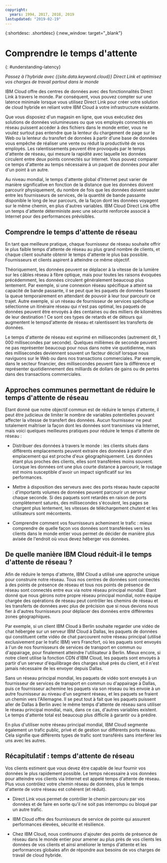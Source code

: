 ```yaml
---
copyright:
  years: 1994, 2017, 2018, 2019
lastupdated: "2019-02-19"
---
```


{:shortdesc: .shortdesc}
{:new_window: target="_blank"}

# Comprendre le temps d'attente
{: #understanding-latency}

_Passez à l'hybride avec {{site.data.keyword.cloud}} Direct Link et optimisez vos charges de travail partout dans le monde_

IBM Cloud offre des centres de données avec des fonctionnalités Direct Link à travers le monde. Par conséquent, vous pouvez compter sur une latence minimale lorsque vous utilisez Direct Link pour créer votre solution de cloud hybride en reliant votre IBM Cloud à votre infrastructure existante.

Que vous disposiez d'un magasin en ligne, que vous exécutiez des solutions de données volumineuses ou que vos employés connectés en réseau puissent accéder à des fichiers dans le monde entier, vous ne voulez surtout pas entendre que la lenteur du chargement de page sur le Web ou la lenteur du transfert de données à partir d'une base de données vous empêche de réaliser une vente ou réduit la productivité de vos employés. Les ralentissements peuvent être provoqués par le temps d'attente de réseau, qui mesure la rapidité avec laquelle les données circulent entre deux points connectés sur Internet. Vous pouvez comparer ce temps d'attente au temps nécessaire à un paquet de données pour aller d'un point à un autre.

Au niveau mondial, le temps d'attente global d'Internet peut varier de manière significative en fonction de la distance que les données doivent parcourir physiquement, du nombre de fois que les données doivent sauter entre les fournisseurs de services, de la quantité de bande passante disponible le long de leur parcours, de la façon dont les données voyagent sur le même chemin, en plus d'autres variables. IBM Cloud Direct Link offre un temps d'attente déterministe avec une sécurité renforcée associé à Internet pour des performances prévisibles.


## Comprendre le temps d'attente de réseau

En tant que meilleure pratique, chaque fournisseur de réseau souhaite offrir le plus faible temps d'attente de réseau au plus grand nombre de clients, et chaque client souhaite obtenir le temps d'attente le plus bas possible. Fournisseurs et clients aspirent à atteindre ce même objectif.

Théoriquement, les données peuvent se déplacer à la vitesse de la lumière sur les câbles réseau à fibre optique, mais pour toutes les raisons évoquées précédemment, les données circulent généralement beaucoup plus lentement. Par exemple, si une connexion réseau spécifique a atteint sa capacité de bande passante, il se peut que les paquets de données fassent la queue temporairement en attendant de pouvoir à leur tour parcourir ce trajet. Autre exemple, si un réseau de fournisseur de services spécifique sélectionne un itinéraire réseau qui n'est pas optimal, les paquets de données peuvent être envoyés à des centaines ou des milliers de kilomètres de leur destination ! Ce sont ces types de retards et de détours qui augmentent le tempsd'attente de réseau et ralentissent les transferts de données.

Le temps d'attente de réseau est exprimé en millisecondes (autrement dit, 1 000 millisecondes par seconde). Quelques millièmes de seconde peuvent ne pas représenter beaucoup pour nous dans notre vie quotidienne, mais des millisecondes deviennent souvent un facteur décisif lorsque nous naviguons sur le Web ou dans nos transactions commerciales. Par exemple, dans le secteur financier, des millisecondes peuvent faire la différence et représenter quotidiennement des milliards de dollars de gains ou de pertes dans des transactions commerciales.

## Approches communes permettant de réduire le temps d'attente de réseau

Etant donné que notre objectif commun est de réduire le temps d'attente, il peut être judicieux de limiter le nombre de variables potentielles pouvant affecter la vitesse de transfert des données. Aucun fournisseur ne peut totalement maîtriser la façon dont les données sont transmises via Internet, mais voici quelques meilleures pratiques pour réduire le temps d'attente de réseau :

 * Distribuer des données à travers le monde : les clients situés dans différents emplacements peuvent extraire des données à partir d'un emplacement qui est proche d'eux géographiquement. Les données étant plus proches des clients, elles sont transférées moins souvent. Lorsque les données ont une plus courte distance à parcourir, le routage est moins susceptible d'avoir un impact significatif sur les performances.

 * Mettre à disposition des serveurs avec des ports réseau haute capacité : d'importants volumes de données peuvent parcourir un serveur chaque seconde. Si des paquets sont retardés en raison de ports complètement saturés, des millisecondes s'écoulent, les pages se chargent plus lentement, les vitesses de téléchargement chutent et les utilisateurs sont mécontents.

 * Comprendre comment vos fournisseurs acheminent le trafic : mieux comprendre de quelle façon vos données sont transférées vers les clients dans le monde entier vous permet de décider de manière plus avisée de l'endroit où vous devez héberger vos données.

## De quelle manière IBM Cloud réduit-il le temps d'attente de réseau ?

Afin de réduire le temps d'attente, IBM Cloud a utilisé une approche unique pour construire notre réseau. Tous nos centres de données sont connectés à des points de présence de réseau et tous nos points de présence de réseau sont connectés entre eux via notre réseau principal mondial. Etant donné que nous gérons notre propre réseau principal mondial, notre équipe chargée des opérations de réseau peut contrôler les chemins de réseau et les transferts de données avec plus de précision que si nous devions nous fier à d'autres fournisseurs pour déplacer des données entre différentes zones géographiques.
 
Par exemple, si un client IBM Cloud à Berlin souhaite regarder une vidéo de chat hébergée sur un serveur IBM Cloud à Dallas, les paquets de données qui constituent cette vidéo de chat parcourent notre réseau principal (utilisé exclusivement par le trafic IBM) vers Francfort, où les paquets sont envoyés à l'un de nos fournisseurs de services de transport en commun ou d'appairage, pour finalement atteindre l'utilisateur à Berlin. Mieux encore, si notre client utilise la fonction CDN d'IBM Cloud, les paquets sont envoyés à partir d'un serveur d'équilibrage des charges situé près du client, et il n'est jamais nécessaire de les envoyer depuis Dallas.

Sans un réseau principal mondial, les paquets de vidéo sont envoyés à un fournisseur de services de transport en commun ou d'appairage à Dallas, puis ce fournisseur achemine les paquets via son réseau ou les envoie à un autre fournisseur au niveau d'un segment réseau, et les paquets se fraient un chemin vers l'Allemagne. Il se peut tout à fait que les paquets puissent aller de Dallas à Berlin avec le même temps d'attente de réseau sans utiliser le réseau principal mondial, mais, dans ce cas, d'autres variables existent. Le temps d'attente total est beaucoup plus difficile à garantir ou à prédire.

En plus d'utiliser notre réseau principal mondial, IBM Cloud segmente également un trafic public, privé et de gestion sur différents ports réseau. Cela signifie que différents types de trafic sont transférés sans interférer les uns avec les autres.

## Récapitulatif : temps d'attente de réseau

Vos clients estiment que vous devez être capable de leur fournir vos données le plus rapidement possible. Le temps nécessaire à vos données pour atteindre vos clients via Internet est appelé temps d'attente de réseau. Plus vous contrôlez votre chemin réseau de données, plus le temps d'attente de votre réseau est cohérent (et réduit).

* Direct Link vous permet de contrôler le chemin parcouru par vos données et de faire en sorte qu'il ne soit pas interrompu ou bloqué par un autre trafic.

* IBM Cloud offre des fournisseurs de service de pointe qui assurent performances élevées, sécurité et résilience.

* Chez IBM Cloud, nous continuons d'ajouter des points de présence de réseau dans le monde entier pour amener au plus près de vos clients les données de vos clients et ainsi améliorer le temps d'attente et les performances globales afin de répondre aux besoins de vos charges de travail de cloud hybride.

